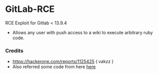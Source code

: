 # GitLab-RCE
RCE Exploit for Gitlab &lt; 13.9.4


- Allows any user with push access to a wiki to execute arbitrary ruby code.

### Credits
- https://hackerone.com/reports/1125425 ( vakzz ) 
- Also referred some code from here [here](https://github.com/ctrlsam/GitLab-11.4.7-RCE)
